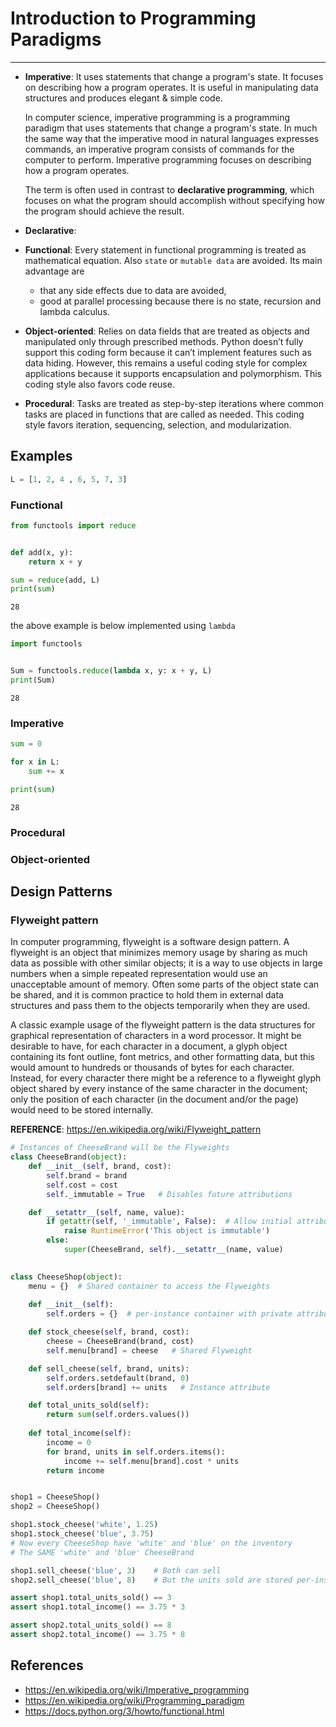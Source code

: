 
# Introduction to Programming Paradigms
---

* **Imperative**: It uses statements that change a program's state. It focuses on describing how a program operates. It is useful in manipulating data structures and produces elegant & simple code.

    In computer science, imperative programming is a programming paradigm that uses statements that change a program's state. In much the same way that the imperative mood in natural languages expresses commands, an imperative program consists of commands for the computer to perform. Imperative programming focuses on describing how a program operates.

    The term is often used in contrast to **declarative programming**, which focuses on what the program should accomplish without specifying how the program should achieve the result.


* **Declarative**: 


* **Functional**: Every statement in functional programming is treated as mathematical equation. Also `state` or `mutable data` are avoided. Its main advantage are
    - that any side effects due to data are avoided,
    - good at parallel processing because there is no state, recursion and lambda calculus.


* **Object-oriented**: Relies on data fields that are treated as objects and manipulated only through prescribed methods. Python doesn’t fully support this coding form because it can’t implement features such as data hiding. However, this remains a useful coding style for complex applications because it supports encapsulation and polymorphism. This coding style also favors code reuse.


* **Procedural**: Tasks are treated as step-by-step iterations where common tasks are placed in functions that are called as needed. This coding style favors iteration, sequencing, selection, and modularization.

## Examples


```python
L = [1, 2, 4 , 6, 5, 7, 3]
```

### Functional


```python
from functools import reduce 


def add(x, y):
    return x + y

sum = reduce(add, L)
print(sum)
```

    28


the above example is below implemented using `lambda`


```python
import functools


Sum = functools.reduce(lambda x, y: x + y, L)
print(Sum)
```

    28


### Imperative 


```python
sum = 0

for x in L:
    sum += x

print(sum)
```

    28


### Procedural

### Object-oriented

## Design Patterns

### Flyweight pattern

In computer programming, flyweight is a software design pattern. A flyweight is an object that minimizes memory usage by sharing as much data as possible with other similar objects; it is a way to use objects in large numbers when a simple repeated representation would use an unacceptable amount of memory. Often some parts of the object state can be shared, and it is common practice to hold them in external data structures and pass them to the objects temporarily when they are used.

A classic example usage of the flyweight pattern is the data structures for graphical representation of characters in a word processor. It might be desirable to have, for each character in a document, a glyph object containing its font outline, font metrics, and other formatting data, but this would amount to hundreds or thousands of bytes for each character. Instead, for every character there might be a reference to a flyweight glyph object shared by every instance of the same character in the document; only the position of each character (in the document and/or the page) would need to be stored internally.

**REFERENCE**: https://en.wikipedia.org/wiki/Flyweight_pattern


```python
# Instances of CheeseBrand will be the Flyweights
class CheeseBrand(object):
    def __init__(self, brand, cost):
        self.brand = brand
        self.cost = cost
        self._immutable = True   # Disables future attributions

    def __setattr__(self, name, value):
        if getattr(self, '_immutable', False):  # Allow initial attribution
            raise RuntimeError('This object is immutable')
        else:
            super(CheeseBrand, self).__setattr__(name, value)
    

class CheeseShop(object):
    menu = {}  # Shared container to access the Flyweights
    
    def __init__(self):
        self.orders = {}  # per-instance container with private attributes

    def stock_cheese(self, brand, cost):
        cheese = CheeseBrand(brand, cost)
        self.menu[brand] = cheese   # Shared Flyweight

    def sell_cheese(self, brand, units):
        self.orders.setdefault(brand, 0)
        self.orders[brand] += units   # Instance attribute

    def total_units_sold(self):
        return sum(self.orders.values())
    
    def total_income(self):
        income = 0
        for brand, units in self.orders.items():
            income += self.menu[brand].cost * units
        return income


shop1 = CheeseShop()
shop2 = CheeseShop()

shop1.stock_cheese('white', 1.25)
shop1.stock_cheese('blue', 3.75)
# Now every CheeseShop have 'white' and 'blue' on the inventory
# The SAME 'white' and 'blue' CheeseBrand

shop1.sell_cheese('blue', 3)    # Both can sell
shop2.sell_cheese('blue', 8)    # But the units sold are stored per-instance

assert shop1.total_units_sold() == 3
assert shop1.total_income() == 3.75 * 3

assert shop2.total_units_sold() == 8
assert shop2.total_income() == 3.75 * 8
```

## References

- https://en.wikipedia.org/wiki/Imperative_programming
- https://en.wikipedia.org/wiki/Programming_paradigm
- https://docs.python.org/3/howto/functional.html
